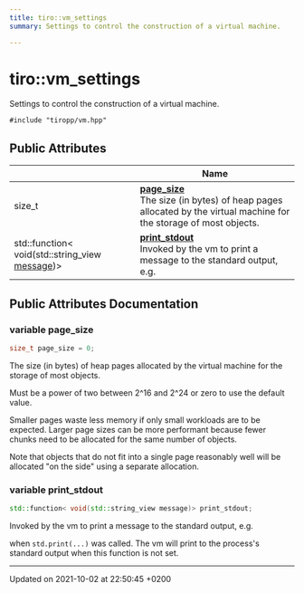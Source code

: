 ```yaml
---
title: tiro::vm_settings
summary: Settings to control the construction of a virtual machine. 

---
```


# tiro::vm_settings



Settings to control the construction of a virtual machine. 


`#include "tiropp/vm.hpp"`

## Public Attributes

|                | Name           |
| -------------- | -------------- |
| size&#95;t | **[page_size](/docs/api/classes/structtiro_1_1vm__settings#variable-page-size)** <br>The size (in bytes) of heap pages allocated by the virtual machine for the storage of most objects.  |
| std::function&lt; void(std::string&#95;view [message](/docs/api/namespaces/namespacetiro#function-message))&gt; | **[print_stdout](/docs/api/classes/structtiro_1_1vm__settings#variable-print-stdout)** <br>Invoked by the vm to print a message to the standard output, e.g.  |

## Public Attributes Documentation

### variable page_size

```cpp
size_t page_size = 0;
```

The size (in bytes) of heap pages allocated by the virtual machine for the storage of most objects. 

Must be a power of two between 2^16 and 2^24 or zero to use the default value.

Smaller pages waste less memory if only small workloads are to be expected. Larger page sizes can be more performant because fewer chunks need to be allocated for the same number of objects.

Note that objects that do not fit into a single page reasonably well will be allocated "on the side" using a separate allocation. 


### variable print_stdout

```cpp
std::function< void(std::string_view message)> print_stdout;
```

Invoked by the vm to print a message to the standard output, e.g. 

when `std.print(...)` was called. The vm will print to the process's standard output when this function is not set. 


-------------------------------

Updated on 2021-10-02 at 22:50:45 +0200